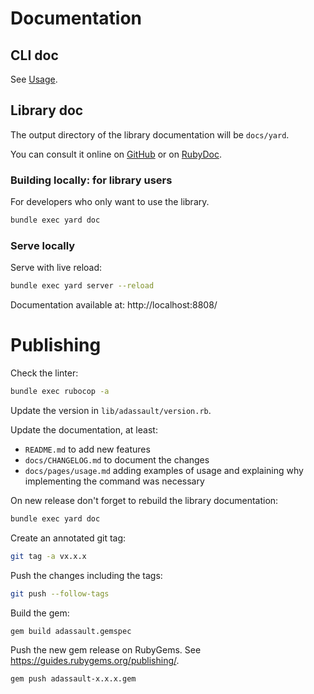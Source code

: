 # Documentation

## CLI doc

See [Usage](Usage.md).

## Library doc

The output directory of the library documentation will be `docs/yard`.

You can consult it online on [GitHub](https://noraj.github.io/adassault/yard/) or on [RubyDoc](https://www.rubydoc.info/gems/adassault/).

### Building locally: for library users

For developers who only want to use the library.

```bash
bundle exec yard doc
```

### Serve locally

Serve with live reload:

```bash
bundle exec yard server --reload
```

Documentation available at: http://localhost:8808/

# Publishing

Check the linter:

```bash
bundle exec rubocop -a
```

Update the version in `lib/adassault/version.rb`.

Update the documentation, at least:

- `README.md` to add new features
- `docs/CHANGELOG.md` to document the changes
- `docs/pages/usage.md` adding examples of usage and explaining why implementing the command was necessary

On new release don't forget to rebuild the library documentation:

```bash
bundle exec yard doc
```

Create an annotated git tag:

```bash
git tag -a vx.x.x
```

Push the changes including the tags:

```bash
git push --follow-tags
```

Build the gem:

```bash
gem build adassault.gemspec
```

Push the new gem release on RubyGems. See https://guides.rubygems.org/publishing/.

```bash
gem push adassault-x.x.x.gem
```
